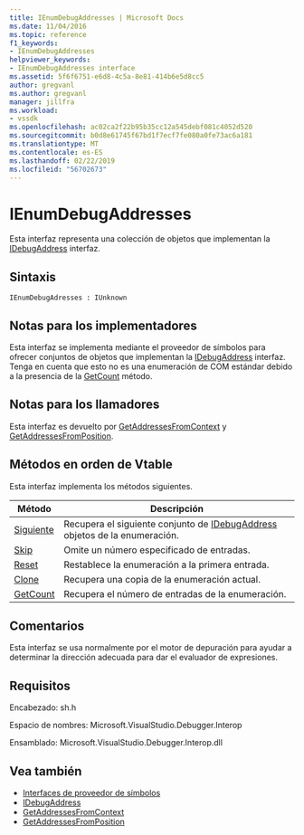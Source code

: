 ```yaml
---
title: IEnumDebugAddresses | Microsoft Docs
ms.date: 11/04/2016
ms.topic: reference
f1_keywords:
- IEnumDebugAddresses
helpviewer_keywords:
- IEnumDebugAddresses interface
ms.assetid: 5f6f6751-e6d8-4c5a-8e81-414b6e5d8cc5
author: gregvanl
ms.author: gregvanl
manager: jillfra
ms.workload:
- vssdk
ms.openlocfilehash: ac02ca2f22b95b35cc12a545debf081c4052d520
ms.sourcegitcommit: b0d8e61745f67bd1f7ecf7fe080a0fe73ac6a181
ms.translationtype: MT
ms.contentlocale: es-ES
ms.lasthandoff: 02/22/2019
ms.locfileid: "56702673"
---
```

# <a name="ienumdebugaddresses"></a>IEnumDebugAddresses
Esta interfaz representa una colección de objetos que implementan la [IDebugAddress](../../../extensibility/debugger/reference/idebugaddress.md) interfaz.

## <a name="syntax"></a>Sintaxis

```
IEnumDebugAdresses : IUnknown
```

## <a name="notes-for-implementers"></a>Notas para los implementadores
 Esta interfaz se implementa mediante el proveedor de símbolos para ofrecer conjuntos de objetos que implementan la [IDebugAddress](../../../extensibility/debugger/reference/idebugaddress.md) interfaz. Tenga en cuenta que esto no es una enumeración de COM estándar debido a la presencia de la [GetCount](../../../extensibility/debugger/reference/ienumdebugaddresses-getcount.md) método.

## <a name="notes-for-callers"></a>Notas para los llamadores
 Esta interfaz es devuelto por [GetAddressesFromContext](../../../extensibility/debugger/reference/idebugsymbolprovider-getaddressesfromcontext.md) y [GetAddressesFromPosition](../../../extensibility/debugger/reference/idebugsymbolprovider-getaddressesfromposition.md).

## <a name="methods-in-vtable-order"></a>Métodos en orden de Vtable
 Esta interfaz implementa los métodos siguientes.

|Método|Descripción|
|------------|-----------------|
|[Siguiente](../../../extensibility/debugger/reference/ienumdebugaddresses-next.md)|Recupera el siguiente conjunto de [IDebugAddress](../../../extensibility/debugger/reference/idebugaddress.md) objetos de la enumeración.|
|[Skip](../../../extensibility/debugger/reference/ienumdebugaddresses-skip.md)|Omite un número especificado de entradas.|
|[Reset](../../../extensibility/debugger/reference/ienumdebugaddresses-reset.md)|Restablece la enumeración a la primera entrada.|
|[Clone](../../../extensibility/debugger/reference/ienumdebugaddresses-clone.md)|Recupera una copia de la enumeración actual.|
|[GetCount](../../../extensibility/debugger/reference/ienumdebugaddresses-getcount.md)|Recupera el número de entradas de la enumeración.|

## <a name="remarks"></a>Comentarios
 Esta interfaz se usa normalmente por el motor de depuración para ayudar a determinar la dirección adecuada para dar el evaluador de expresiones.

## <a name="requirements"></a>Requisitos
 Encabezado: sh.h

 Espacio de nombres:  Microsoft.VisualStudio.Debugger.Interop

 Ensamblado: Microsoft.VisualStudio.Debugger.Interop.dll

## <a name="see-also"></a>Vea también
- [Interfaces de proveedor de símbolos](../../../extensibility/debugger/reference/symbol-provider-interfaces.md)
- [IDebugAddress](../../../extensibility/debugger/reference/idebugaddress.md)
- [GetAddressesFromContext](../../../extensibility/debugger/reference/idebugsymbolprovider-getaddressesfromcontext.md)
- [GetAddressesFromPosition](../../../extensibility/debugger/reference/idebugsymbolprovider-getaddressesfromposition.md)
